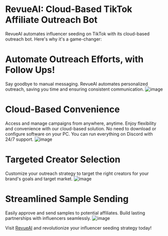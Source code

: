 # RevueAI: Cloud-Based TikTok Affiliate Outreach Bot
RevueAI automates influencer seeding on TikTok with its cloud-based outreach bot. Here's why it's a game-changer:

# Automate Outreach Efforts, with Follow Ups! 
Say goodbye to manual messaging. RevueAI automates personalized outreach, saving you time and ensuring consistent communication.
![image](https://github.com/jasonwonton/revueai-public/assets/33366732/1bc3450b-9011-4ffb-bce7-bc01eddf78ba)

# Cloud-Based Convenience
Access and manage campaigns from anywhere, anytime. Enjoy flexibility and convenience with our cloud-based solution. No need to download or configure software on your PC. You can run everything on Discord with 24/7 support. 
![image](https://github.com/jasonwonton/revueai-public/assets/33366732/f4a44102-ea96-460a-985a-7bbe81001186)

# Targeted Creator Selection
Customize your outreach strategy to target the right creators for your brand's goals and target market. 
![image](https://github.com/jasonwonton/revueai-public/assets/33366732/8445e38a-4b63-4eb9-96a0-a7ad4a3f25f1)

# Streamlined Sample Sending
Easily approve and send samples to potential affiliates. Build lasting partnerships with influencers seamlessly.
![image](https://github.com/jasonwonton/revueai-public/assets/33366732/6be85568-d3e1-4a44-af17-b0df170bb855)

Visit [RevueAI](https://www.revueai.com/) and revolutionize your influencer seeding strategy today!
